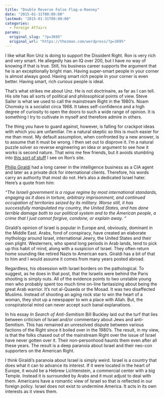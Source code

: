 ```yaml
---
title: "Double Reverse False Flag-a-Rooney"
date: "2015-01-31T00:00:00"
lastmod: "2015-01-31T00:00:00"
categories:
  - Foreign Affairs
params:
  original_slug: "?p=3695"
  original_url: "https://thezman.com/wordpress/?p=3695"
---
```


I like what Ron Unz is doing to support the Dissident Right. Ron is very
rich and very smart. He allegedly has an IQ over 200, but I have no way
of knowing if that is true. Still, his business career supports the
argument that he is an exceptionally bright man. Having super-smart
people in your corner is almost always good. Having smart *rich* people
in your corner is even better. Having smart, rich *curious* people is
ideal.

That’s what strikes me about Unz. He is not doctrinaire, as far as I can
tell. His site has all sorts of political and philosophical points of
view. Steve Sailer is what we used to call the mainstream Right in the
1980’s. Noam Chomsky is a socialist circa 1968. It takes self-confidence
and a high degree of curiosity to open the doors to such a wide range of
opinion. It is something I try to cultivate in myself and therefore
admire in others.

The thing you have to guard against, however, is falling for crackpot
ideas with which you are unfamiliar. I’m a natural skeptic so this is
much easier for me than most. My default assumption, when confronted by
a new answer, is to assume that it must be wrong. I then set out to
disprove it. I’m a natural puzzle solver so reverse engineering an idea
or argument to see how it works is second nature. That wins me few
friends, but it avoids stumbling into
<a href="http://www.unz.com/pgiraldi/waving-the-false-flag/"
rel="noopener" target="_blank">this sort of stuff</a> I see on Ron’s
site.

<a href="http://en.wikipedia.org/wiki/Philip_Giraldi" rel="noopener"
target="_blank">Philip Giraldi</a> had a long career in the intelligence
business as a CIA agent and later as a private dick for international
clients. Therefore, his words carry an authority that most do not. He’s
also a dedicated Israel hater. Here’s a quote from him:

*“The Israeli government is a rogue regime by most international
standards, engaging as it does in torture, arbitrary imprisonment, and
continued occupation of territories seized by its military. Worse still,
it has successfully manipulated my country, the United States, and has
done terrible damage both to our political system and to the American
people, a crime that I just cannot forgive, condone, or explain away. “*

Giraldi’s opinion of Israel is popular in Europe and, obviously,
dominant in the Middle East. Arabs, fond of conspiracy, have created an
elaborate mythology around Israel, international Jewry, the United
States and their own plight. Westerners, who spend long periods in Arab
lands, tend to pick up this habit of mind, along with a suspicion of
Israel. They often return home sounding like retired Nazis to American
ears. Giraldi has a bit of that to him and I would assume it comes from
many years posted abroad.

Regardless, his obsession with Israel borders on the pathological. To
suggest, as he does in that post, that the Israelis were behind the
Paris shooting is simply nuts. All of the evidence points to two
unstable young men who probably spent too much time on-line fantasizing
about being the great Arab warrior. It’s not al-Quaeda or the Mosad. It
was two disaffected Muslims. Instead of shooting an aging rock star to
win the heart of a woman, they shot up a newspaper to win a place with
Allah. But, the conspiratorial mind can never accept such banal
explanations.

In his essay *In Search of Anti-Semitism* Bill Buckley laid out the turf
that lies between criticism of Israel and/or commentary about Jews and
anti-Semitism. This has remained an unresolved dispute between various
factions of the Right since it boiled over in the 1980’s. The result, in
my view, is that the folks chased out of the mainstream Right over the
issue of Israel have never gotten over it. Their non-personhood haunts
them even after all these years. The result is a deep paranoia about
Israel and their neo-con supporters on the American Right.

I think Giraldi’s paranoia about Israel is simply weird. Israel is a
country that does what it can to advance its interest. If it were
located in the heart of Europe, it would be a Hebrew Lichtenstein, a
commercial center with a big Temple. Instead it is surrounded by Arabs
and it must adjust to deal with them. Americans have a romantic view of
Israel so that is reflected in our foreign policy. Israel does not exist
to undermine America. It acts in its own interests as it views them.

